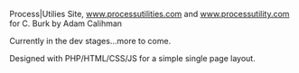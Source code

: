 
 Process|Utilies Site, www.processutilities.com and www.processutility.com for C. Burk by Adam Calihman
 
 Currently in the dev stages...more to come.
 
 Designed with PHP/HTML/CSS/JS for a simple single page layout.  